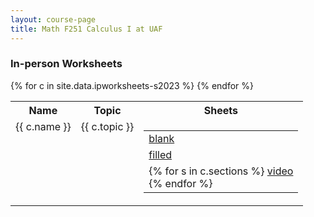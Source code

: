 ```yaml
---
layout: course-page
title: Math F251 Calculus I at UAF
---
```


### In-person Worksheets

<div class="x-scroll">
<table class="asst-table">
<tr><th>Name</th><th>Topic</th><th>Sheets</th></tr>
{% for c in site.data.ipworksheets-s2023 %}
<tr valign="top">
  <td>
    {{ c.name }}
  </td>
  <td>
    {{ c.topic }}
  </td>
  <td>
    <table class="inner">
      <tr>
         <td> <a href="{{ c.urlblank }}">blank</a> </td>
      </tr>
      <tr>
         <td> <a href="{{ c.urlfilled }}">filled</a> </td>
      </tr>
      <tr>
         <td>
          {% for s in c.sections %}
          <a href="{{s.urlvideo}}">video </a><br>
          {% endfor %}
         </td>
      </tr>
    </table>
  </td>
</tr>
{% endfor %}
</table>
</div>
